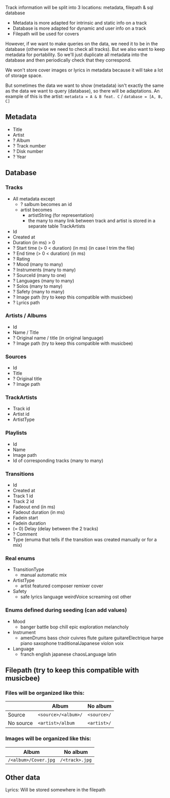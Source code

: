 Track information will be split into 3 locations: metadata, filepath & sql database

- Metadata is more adapted for intrinsic and static info on a track
- Database is more adapted for dynamic and user info on a track
- Filepath will be used for covers

However, if we want to make queries on the data, we need it to be in the database (otherwise we need to check all tracks). But we also want to keep metadata for portability. So we'll just duplicate all metadata into the database and then periodically check that they correspond.

We won't store cover images or lyrics in metadata because it will take a lot of storage space.

But sometimes the data we want to show (metadata) isn't exactly the same as the data we want to query (database), so there will be adaptations. An example of this is the artist: `metadata = A & B feat. C` / `database = [A, B, C]`

## Metadata

- Title
- Artist
- ? Album
- ? Track number
- ? Disk number
- ? Year

## Database

### Tracks

- All metadata except
  - ? salbum becomes an id
  - artist becomes
    - artistString (for representation)
    - the many to many link between track and artist is stored in a separate table TrackArtists
- Id
- Created at
- Duration (in ms) > 0
- ? Start time (> 0 < duration) (in ms) (in case I trim the file)
- ? End time (> 0 < duration) (in ms)
- ? Rating
- ? Mood (many to many)
- ? Instruments (many to many)
- ? SourceId (many to one)
- ? Languages (many to many)
- ? Solos (many to many)
- ? Safety (many to many)
- ? Image path (try to keep this compatible with musicbee)
- ? Lyrics path

### Artists / Albums

- Id
- Name / Title
- ? Original name / title (in original language)
- ? Image path (try to keep this compatible with musicbee)

### Sources

- Id
- Title
- ? Original title
- ? Image path

### TrackArtists

- Track id
- Artist id
- ArtistType

### Playlists

- Id
- Name
- Image path
- Id of corresponding tracks (many to many)

### Transitions

- Id
- Created at
- Track 1 id
- Track 2 id
- Fadeout end (in ms)
- Fadeout duration (in ms)
- Fadein start
- Fadein duration
- (= 0) Delay (delay between the 2 tracks)
- ? Comment
- Type (enuma that tells if the transition was created manually or for a mix)

### Real enums

- TransitionType
  - manual automatic mix
- ArtistType
  - artist featured composer remixer cover
- Safety
  - safe lyrics language weirdVoice screaming ost other

### Enums defined during seeding (can add values)

- Mood
  - banger battle bop chill epic exploration melancholy
- Instrument
  - amenDrums bass choir cuivres flute guitare guitareElectrique harpe piano saxophone traditionalJapanese violon voix
- Language
  - franch english japanese chaosLanguage latin

## Filepath (try to keep this compatible with musicbee)

### Files will be organized like this:

|           | Album               | No album    |
| --------- | ------------------- | ----------- |
| Source    | `<source>/<album>/` | `<source>/` |
| No source | `<artist>/album`    | `<artist>/` |

### Images will be organized like this:

| Album                | No album       |
| -------------------- | -------------- |
| `/<album>/Cover.jpg` | `/<track>.jpg` |

## Other data

Lyrics: Will be stored somewhere in the filepath
